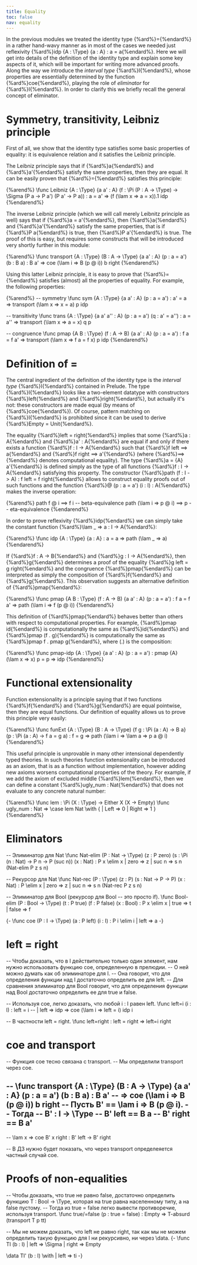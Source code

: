 ```yaml
---
title: Equality
toc: false
nav: equality
---
```


In the previous modules we treated the identity type {%ard%}={%endard%} in a rather hand-wavy manner as in most of the cases
we needed just reflexivity {%ard%}idp {A : \Type} {a : A} : a = a{%endard%}. Here we will get into details of the definition
of the identity type and explain some key aspects of it, which will be important for writing more advanced proofs. Along the
way we introduce the _interval type_ {%ard%}I{%endard%}, whose properties are essentially determined by the function
{%ard%}coe{%endard%}, playing the role of _eliminator_ for {%ard%}I{%endard%}. In order to clarify this we briefly
recall the general concept of eliminator.

# Symmetry, transitivity, Leibniz principle 

First of all, we show that the identity type satisfies some basic properties of equality: it is equivalence relation and 
it satisfies the Leibniz principle.

The Leibniz principle says that if {%ard%}a{%endard%} and {%ard%}a'{%endard%} satisfy the same properties, then they are
equal. It can be easily proven that {%ard%}={%endard%} satisfies this principle: 

{%arend%}
\func Leibniz {A : \Type} {a a' : A}
  (f : \Pi (P : A -> \Type) -> \Sigma (P a -> P a') (P a' -> P a)) : a = a'
  => (f (\lam x => a = x)).1 idp
{%endarend%}

The inverse Leibniz principle (which we will call merely Leibnitz principle as well) says that if {%ard%}a = a'{%endard%}, then
{%ard%}a{%endard%} and {%ard%}a'{%endard%} satisfy the same properties, that is if {%ard%}P a{%endard%} is true, then 
{%ard%}P a'{%endard%} is true. The proof of this is easy, but requires some constructs that will be introduced very shortly
further in this module: 

{%arend%}
\func transport {A : \Type} (B : A -> \Type) {a a' : A} (p : a = a') (b : B a) : B a'
    => coe (\lam i => B (p @ i)) b right
{%endarend%}

Using this latter Leibniz principle, it is easy to prove that {%ard%}={%endard%} satisfies (almost) all the properties
of equality. For example, the following properties: 

{%arend%}
-- symmetry
\func sym {A : \Type} {a a' : A} (p : a = a') : a' = a
    => transport (\lam x => x = a) p idp

-- transitivity
\func trans {A : \Type} {a a' a'' : A} (p : a = a') (q : a' = a'') : a = a''
    => transport (\lam x => a = x) q p

-- congruence
\func pmap {A B : \Type} (f : A -> B) {a a' : A} (p : a = a') : f a = f a'
    => transport (\lam x => f a = f x) p idp
{%endarend%}

# Definition of =

The central ingredient of the definition of the identity type is the _interval type_ {%ard%}I{%endard%} contained in Prelude.
The type {%ard%}I{%endard%} looks like a two-element datatype with constructors {%ard%}left{%endard%} and {%ard%}right{%endard%},
but actually it's not: these constructors are made equal (by means of {%ard%}coe{%endard%}). Of course, pattern matching on
{%ard%}I{%endard%} is prohibited since it can be used to derive {%ard%}Empty = Unit{%endard%}.  

The equality {%ard%}left = right{%endard%} implies that some {%ard%}a : A{%endard%} and {%ard%}a' : A{%endard%} are equal if and only if
there exists a function {%ard%}f : I -> A{%endard%} such that {%ard%}f left ==> a{%endard%} and {%ard%}f right ==> a'{%endard%}
(where {%ard%}==>{%endard%} denotes computational equality). The type {%ard%}a = {A} a'{%endard%} is defined simply as the type
of all functions {%ard%}f : I -> A{%endard%} satisfying this property. The constructor {%ard%}path (f : I -> A) : f left = f right{%endard%}
allows to construct equality proofs out of such functions and the function {%ard%}@ (p : a = a') (i : I) : A{%endard%} makes the
inverse operation:

{%arend%}
path f @ i ==> f i -- beta-equivalence
path (\lam i => p @ i) ==> p -- eta-equivalence
{%endarend%}

In order to prove reflexivity {%ard%}idp{%endard%} we can simply take the constant function {%ard%}\lam _ => a : I -> A{%endard%}:

{%arend%}
\func idp {A : \Type} {a : A} : a = a => path (\lam _ => a)
{%endarend%}

If {%ard%}f : A -> B{%endard%} and {%ard%}g : I -> A{%endard%}, then {%ard%}g{%endard%} determines a proof of the equality 
{%ard%}g left = g right{%endard%} and the congruence {%ard%}pmap{%endard%} can be interpreted as simply the composition of
{%ard%}f{%endard%} and {%ard%}g{%endard%}. This observation suggests an alternative definition of {%ard%}pmap{%endard%}: 

{%arend%}
\func pmap {A B : \Type} (f : A -> B) {a a' : A} (p : a = a') : f a = f a'
    => path (\lam i => f (p @ i))
{%endarend%}

This definition of {%ard%}pmap{%endard%} behaves better than others with respect to computational properties. For example, 
{%ard%}pmap id{%endard%} is computationally the same as {%ard%}id{%endard%} and {%ard%}pmap (f . g){%endard%} is
computationally the same as {%ard%}pmap f . pmap g{%endard%}, where (.) is the composition:

{%arend%}
\func pmap-idp {A : \Type} {a a' : A} (p : a = a') : pmap {A} (\lam x => x) p = p
    => idp
{%endarend%}

# Functional extensionality

Function extensionality is a principle saying that if two functions {%ard%}f{%endard%} and {%ard%}g{%endard%} are equal
pointwise, then they are equal functions. Our definition of equality allows us to prove this principle very easily:    

{%arend%}
\func funExt {A : \Type} (B : A -> \Type) {f g : \Pi (a : A) -> B a}
    (p : \Pi (a : A) -> f a = g a) : f = g
    => path (\lam i => \lam a => p a @ i)
{%endarend%}

This useful principle is unprovable in many other intensional dependently typed theories. In such theories function extensionality
can be introduced as an axiom, that is as a function without implementation, however adding new axioms worsens computational properties
of the theory. For example, if we add the axiom of excluded middle {%ard%}lem{%endard%}, then we can define a constant 
{%ard%}ugly_num : Nat{%endard%} that does not evaluate to any concrete natural number:   

{%arend%}
\func lem : \Pi (X : \Type) -> Either X (X -> Empty)
\func ugly_num : Nat => \case lem Nat \with { | Left => 0 | Right => 1 }
{%endarend%}

# Eliminators

-- Элиминатор для Nat
\func Nat-elim (P : Nat -> \Type)
               (z : P zero)
               (s : \Pi (n : Nat) -> P n -> P (suc n))
               (x : Nat) : P x \elim x
  | zero => z
  | suc n => s n (Nat-elim P z s n)

-- Рекурсор для Nat
\func Nat-rec (P : \Type)
              (z : P)
              (s : Nat -> P -> P)
              (x : Nat) : P \elim x
  | zero => z
  | suc n => s n (Nat-rec P z s n)

-- Элиминатор для Bool (рекурсор для Bool -- это просто if).
\func Bool-elim (P : Bool -> \Type)
                (t : P true)
                (f : P false)
                (x : Bool) : P x \elim x
  | true => t
  | false => f

{-
\func coe (P : I -> \Type)
          (a : P left)
          (i : I) : P i \elim i
  | left => a
-}

# left = right

-- Чтобы доказать, что в I действительно только один элемент, нам нужно использовать функцию coe, определенную в прелюдии.
-- О ней можно думать как об элиминаторе для I.
-- Она говорит, что для определения функции над I достаточно определить ее для left.
-- Для сравнения элиминатор для Bool говорит, что для определения функции над Bool достаточно определить ее для true и false.

-- Используя coe, легко доказать, что любой i : I равен left.
\func left=i (i : I) : left = i
  -- | left => idp
  => coe (\lam i => left = i) idp i

-- В частности left = right.
\func left=right : left = right => left=i right

# coe and transport

-- Функция coe тесно связана с transport.
-- Мы определили transport через coe.

-- \func transport {A : \Type} (B : A -> \Type) {a a' : A} (p : a = a') (b : B a) : B a'
--     => coe (\lam i => B (p @ i)) b right
-- Пусть B' == \lam i => B (p @ i).
-- Тогда
-- B' : I -> \Type
-- B' left == B a
-- B' right == B a'
--
-- \lam x => coe B' x right : B' left -> B' right

-- В ДЗ нужно будет показать, что через transport определеяется частный случай coe.

# Proofs of non-equalities

-- Чтобы доказать, что true не равно false, достаточно определить функцию T : Bool -> \Type, которая на true равна населенному типу, а на false пустому.
-- Тогда из true = false легко вывести противоречие, используя transport.
\func true/=false (p : true = false) : Empty => T-absurd (transport T p tt)

-- Мы не можем доказать, что left не равно right, так как мы не можем определить такую функцию для I ни рекурсивно, ни через \data.
{-
\func TI (b : I)
  | left => \Sigma
  | right => Empty

\data TI' (b : I) \with
  | left => ti
-}

